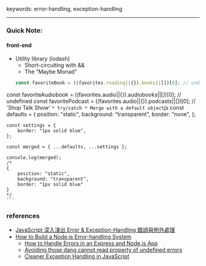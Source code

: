 keywords: error-handling, exception-handling

---

### Quick Note:

#### front-end
  * ​​Utility library (lodash)
	* Short-circuiting with &&
	* The “Maybe Monad”
	```js
	const favoriteBook = ((favorites.reading||{}).books||[])[0]; // undefined
  const favoriteAudiobook = ((favorites.audio||{}).audiobooks||[])[0]; // undefined
  const favoritePodcast = ((favorites.audio||{}).podcasts||[])[0]; // 'Shop Talk Show'
	```
	* try/catch
	* Merge with a default object
	```js
	const defaults = {
		position: "static",
		background: "transparent",
		border: "none",
	};

	const settings = {
		border: "1px solid blue",
	};

	const merged = { ...defaults, ...settings };

	console.log(merged); 
	/*
	{
		position: "static",
		background: "transparent",
		border: "1px solid blue"
	}
	*/	
	```



### references
  * [JavaScript 深入淺出 Error & Exception-Handling 錯誤與例外處理](https://shawnlin0201.github.io/JavaScript/JavaScript-Exception-Handling/)
  * [How to Build a Node.js Error-handling System](https://www.toptal.com/nodejs/node-js-error-handling)
	* [How to Handle Errors in an Express and Node.js App](https://levelup.gitconnected.com/how-to-handle-errors-in-an-express-and-node-js-app-cb4fe2907ed9)
	* [Avoiding those dang cannot read property of undefined errors](https://css-tricks.com/%E2%80%8B%E2%80%8Bavoiding-those-dang-cannot-read-property-of-undefined-errors/)
	* [Cleaner Exception Handling in JavaScript](https://paulallies.medium.com/functional-exception-handling-in-javascript-with-the-either-monad-3fb596c73912)